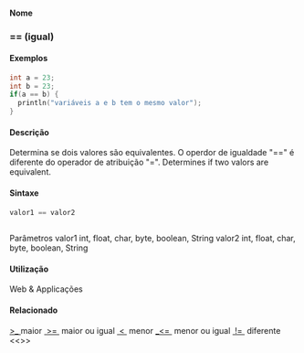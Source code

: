 
#### Nome
### == (igual)

#### Exemplos

```pde
int a = 23; 
int b = 23; 
if(a == b) { 
  println("variáveis a e b tem o mesmo valor"); 
} 

```

#### Descrição
Determina se dois valores são equivalentes.
O operdor de igualdade "==" é diferente do operador de
atribuição "=". Determines if two valors are
equivalent.

#### Sintaxe
```pde
valor1 == valor2
            
```
Parâmetros
valor1
int, float, char, byte, boolean, String
valor2
int, float, char, byte, boolean, String

#### Utilização

	
Web & Applicações

#### Relacionado
[>_ ](greaterthan)
maior
[ >= ](greaterthanorequalto)
maior
ou igual
[ < ](lessthan)
menor
[_<= ](lessthanorequalto)
menor ou igual
[ != ](inequality)
diferente
<<[](inequality)>>